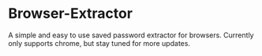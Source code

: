 # Browser-Extractor
A simple and easy to use saved password extractor for browsers.
Currently only supports chrome, but stay tuned for more updates.

